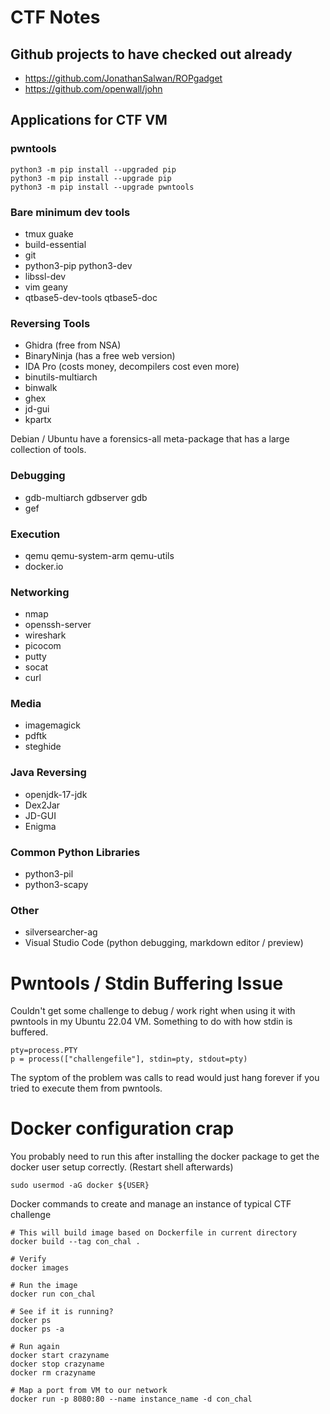 # CTF Notes

## Github projects to have checked out already

- https://github.com/JonathanSalwan/ROPgadget
- https://github.com/openwall/john

## Applications for CTF VM

### pwntools

```
python3 -m pip install --upgraded pip
python3 -m pip install --upgrade pip
python3 -m pip install --upgrade pwntools
```

### Bare minimum dev tools

- tmux guake
- build-essential
- git
- python3-pip python3-dev
- libssl-dev
- vim geany
- qtbase5-dev-tools qtbase5-doc

### Reversing Tools

- Ghidra (free from NSA)
- BinaryNinja (has a free web version)
- IDA Pro (costs money, decompilers cost even more)
- binutils-multiarch
- binwalk
- ghex
- jd-gui
- kpartx

Debian / Ubuntu have a forensics-all meta-package that has a large collection of tools.

### Debugging

- gdb-multiarch gdbserver gdb
- gef

### Execution

- qemu qemu-system-arm qemu-utils
- docker.io

### Networking

- nmap
- openssh-server
- wireshark
- picocom
- putty
- socat
- curl

### Media

- imagemagick
- pdftk
- steghide

### Java Reversing

- openjdk-17-jdk
- Dex2Jar
- JD-GUI
- Enigma

### Common Python Libraries

- python3-pil
- python3-scapy

### Other

- silversearcher-ag
- Visual Studio Code (python debugging, markdown editor / preview)

# Pwntools / Stdin Buffering Issue

Couldn't get some challenge to debug / work right when using it with pwntools
in my Ubuntu 22.04 VM. Something to do with how stdin is buffered.

```
pty=process.PTY
p = process(["challengefile"], stdin=pty, stdout=pty)
```

The syptom of the problem was calls to read would just hang forever if you
tried to execute them from pwntools.


# Docker configuration crap

You probably need to run this after installing the docker package to get the
docker user setup correctly. (Restart shell afterwards)

```
sudo usermod -aG docker ${USER}
```

Docker commands to create and manage an instance of typical CTF challenge

```
# This will build image based on Dockerfile in current directory
docker build --tag con_chal .

# Verify
docker images

# Run the image
docker run con_chal

# See if it is running?
docker ps
docker ps -a

# Run again
docker start crazyname
docker stop crazyname
docker rm crazyname

# Map a port from VM to our network
docker run -p 8080:80 --name instance_name -d con_chal
```

